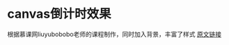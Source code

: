 canvas倒计时效果
================

根据慕课网liuyubobobo老师的课程制作，同时加入背景，丰富了样式
[原文链接](http://www.imooc.com/learn/133)
